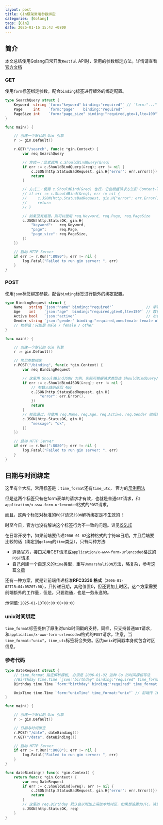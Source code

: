 ```yaml
---
layout: post
title: Gin框架常用参数绑定
categories: [Golang]
tags: [Gin]
date: 2025-01-16 15:43 +0800
---
```

## 简介

本文总结使用Golang日常开发`Restful` API时，常用的参数绑定方法。详情请查看[官方文档](https://gin-gonic.com/docs/examples/binding-and-validation/)

### GET

使用`form`标签绑定参数，配合`binding`标签进行额外的绑定配置。

```go
type SearchQuery struct {
	Keyword  string `form:"keyword" binding:"required"` // `form:"..."` 对应 URL 中的 ?keyword=xxx
	Page     int    `form:"page"    binding:"required"`
	PageSize int    `form:"page_size" binding:"required,gte=1,lte=100"`
}

func main() {

	// 创建一个默认的 Gin 引擎
	r := gin.Default()

	r.GET("/search", func(c *gin.Context) {
		var req SearchQuery

		// 方式一：显式调用 c.ShouldBindQuery(&req)
		if err := c.ShouldBindQuery(&req); err != nil {
			c.JSON(http.StatusBadRequest, gin.H{"error": err.Error()})
			return
		}

		// 方式二：使用 c.ShouldBind(&req) 也行，它会根据请求方法和 Content-Type 先尝试 Query 解析
		// if err := c.ShouldBind(&req); err != nil {
		//     c.JSON(http.StatusBadRequest, gin.H{"error": err.Error()})
		//     return
		// }

		// 如果没有报错，则可以使用 req.Keyword, req.Page, req.PageSize
		c.JSON(http.StatusOK, gin.H{
			"keyword":   req.Keyword,
			"page":      req.Page,
			"page_size": req.PageSize,
		})
	})

	// 启动 HTTP Server
	if err := r.Run(":8080"); err != nil {
		log.Fatal("Failed to run gin server: ", err)
	}
}
```

### POST

使用`json`标签绑定参数，配合`binding`标签进行额外的绑定配置。

```go
type BindingRequest struct {
	Name   string `json:"name" binding:"required"`               // 字符串：必填
	Age    int    `json:"age"  binding:"required,gte=0,lte=150"` // 数值：必填，范围 0~150
	Active bool   `json:"active"`                                // 布尔：非必填
	Gender string `json:"gender" binding:"required,oneof=male female other"`
	// 枚举值：只能是 male / female / other
}

func main() {

	// 创建一个默认的 Gin 引擎
	r := gin.Default()

	// 常见参数绑定
	r.POST("/binding", func(c *gin.Context) {
		var req BindingRequest

		// 这里用 ShouldBindJSON 为例，实际可根据请求类型选 ShouldBindQuery/ShouldBindForm 等
		if err := c.ShouldBindJSON(&req); err != nil {
			// 参数无效则返回 400
			c.JSON(http.StatusBadRequest, gin.H{
				"error": err.Error(),
			})
			return
		}
		// 校验通过，可使用 req.Name、req.Age、req.Active、req.Gender 做后续处理
		c.JSON(http.StatusOK, gin.H{
			"message": "ok",
		})
	})

	// 启动 HTTP Server
	if err := r.Run(":8080"); err != nil {
		log.Fatal("Failed to run gin server: ", err)
	}
}
```

## 日期与时间绑定

这里有个大坑，常用标签是：`time_format`还有`time_utc`， 官方的[示例用法](https://gin-gonic.com/docs/examples/bind-query-or-post/)

但是这两个标签只有在form表单的请求才有效，也就是普通`GET`请求，和`application/x-www-form-urlencoded`格式的`POST`请求。

而且，这两个标签对标准的`POST`请求`JSON`解析绑定是不生效的！

时至今日，官方也没有解决这个标签行为不一致的问题。详见[ISSUE](https://github.com/gin-gonic/gin/issues/1193)

在日常开发中，如果前端要传递`2006-01-02`这种格式的字符串日期，并且后端要比较的话（绑定到`golang`的`time`类型），只有两种方法:

* 遵循官方，接口采用GET请求或`application/x-www-form-urlencoded`格式的`POST`请求
* 自己创建一个自定义的`time`类型，重写`UnmarshalJSON`方法，略复杂，参考这篇[文章](https://segmentfault.com/a/1190000022264001)

还有一种方案，就是让前端传递标准**RFC3339 格式**（`2006-01-02T15:04:05Z07:00`），只传递日期，其他值置0，但还要加上时区。这个方案需要前端额外的工作量，但是，只要跑通，也是一劳永逸的。

示例值: `2025-01-13T00:00:00+08:00`

### unix时间绑定

`time_format`标签提供了原生对unix时间戳的支持，同样，只支持普通`GET`请求，和`application/x-www-form-urlencoded`格式的`POST`请求。注意，当`time_format:"unix"`，`time_utc`标签将会失效。因为`unix`时间戳本身就包含时区信息。

### 参考代码

```go
type DateRequest struct {
	// time_format 指定解析模板, 必须是 2006-01-02 这种 Go 的时间模板写法
	//Birthday time.Time `json:"birthday" binding:"required" time_format:"2006-01-02"`
	Birthday time.Time `form:"birthday" binding:"required" time_format:"2006-01-02" time_utc:"1"`

	UnixTime time.Time `form:"unixTime" time_format:"unix"` // 前端传 1672531200(已包含时区)
}

func main() {

	// 创建一个默认的 Gin 引擎
	r := gin.Default()

	// 日期与时间绑定
	r.POST("/date", dateBinding())
	r.GET("/date", dateBinding())

	// 启动 HTTP Server
	if err := r.Run(":8080"); err != nil {
		log.Fatal("Failed to run gin server: ", err)
	}
}

func dateBinding() func(c *gin.Context) {
	return func(c *gin.Context) {
		var req DateRequest
		if err := c.ShouldBind(&req); err != nil {
			c.JSON(http.StatusBadRequest, gin.H{"error": err.Error()})
			return
		}
		// 这里的 req.Birthday 默认会以附加上系统本地时区，如果想设置为UTC，请使用time_utc:"1"标签
		c.JSON(http.StatusOK, req)
	}
}
```
